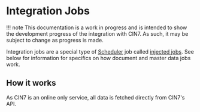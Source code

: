 # Integration Jobs

!!! note
    This documentation is a work in progress and is intended to show the development progress of the integration with CIN7. As such, it may be subject to change as progress is made. 

Integration jobs are a special type of [Scheduler](../../scheduler/manual.md) job called [injected jobs](../../scheduler/manual.md#injected-jobs-integration-jobs). 
See below for information for specifics on how document and master data jobs work.

## How it works

As CIN7 is an online only service, all data is fetched directly from CIN7's API. 